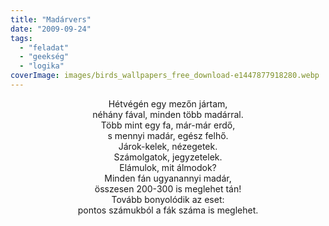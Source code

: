 ```yaml
---
title: "Madárvers"
date: "2009-09-24"
tags: 
  - "feladat"
  - "geekség"
  - "logika"
coverImage: images/birds_wallpapers_free_download-e1447877918280.webp
---
```


<p style="text-align: center">
Hétvégén egy mezőn jártam,<br>
néhány fával, minden több madárral.<br>
Több mint egy fa, már-már erdő,<br>
s mennyi madár, egész felhő.<br>
Járok-kelek, nézegetek.<br>
Számolgatok, jegyzetelek.<br>
Elámulok, mit álmodok?<br>
Minden fán ugyanannyi madár,<br>
összesen 200-300 is meglehet tán!<br>
Tovább bonyolódik az eset:<br>
pontos számukból a fák száma is meglehet.
</p>
